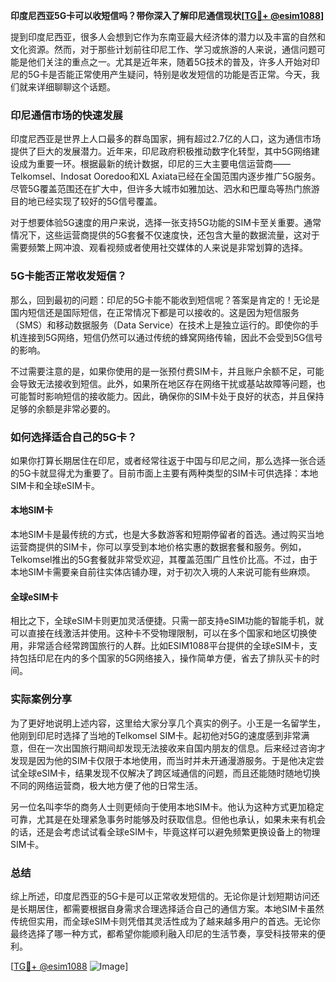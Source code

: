 **印度尼西亚5G卡可以收短信吗？带你深入了解印尼通信现状[[TG💪+ @esim1088](https://t.me/s/esim1088)]**

提到印度尼西亚，很多人会想到它作为东南亚最大经济体的潜力以及丰富的自然和文化资源。然而，对于那些计划前往印尼工作、学习或旅游的人来说，通信问题可能是他们关注的重点之一。尤其是近年来，随着5G技术的普及，许多人开始对印尼的5G卡是否能正常使用产生疑问，特别是收发短信的功能是否正常。今天，我们就来详细聊聊这个话题。

### 印尼通信市场的快速发展

印度尼西亚是世界上人口最多的群岛国家，拥有超过2.7亿的人口，这为通信市场提供了巨大的发展潜力。近年来，印尼政府积极推动数字化转型，其中5G网络建设成为重要一环。根据最新的统计数据，印尼的三大主要电信运营商——Telkomsel、Indosat Ooredoo和XL Axiata已经在全国范围内逐步推广5G服务。尽管5G覆盖范围还在扩大中，但许多大城市如雅加达、泗水和巴厘岛等热门旅游目的地已经实现了较好的5G信号覆盖。

对于想要体验5G速度的用户来说，选择一张支持5G功能的SIM卡至关重要。通常情况下，这些运营商提供的5G套餐不仅速度快，还包含大量的数据流量，这对于需要频繁上网冲浪、观看视频或者使用社交媒体的人来说是非常划算的选择。

### 5G卡能否正常收发短信？

那么，回到最初的问题：印尼的5G卡能不能收到短信呢？答案是肯定的！无论是国内短信还是国际短信，在正常情况下都是可以接收的。这是因为短信服务（SMS）和移动数据服务（Data Service）在技术上是独立运行的。即使你的手机连接到5G网络，短信仍然可以通过传统的蜂窝网络传输，因此不会受到5G信号的影响。

不过需要注意的是，如果你使用的是一张预付费SIM卡，并且账户余额不足，可能会导致无法接收到短信。此外，如果所在地区存在网络干扰或基站故障等问题，也可能暂时影响短信的接收能力。因此，确保你的SIM卡处于良好的状态，并且保持足够的余额是非常必要的。

### 如何选择适合自己的5G卡？

如果你打算长期居住在印尼，或者经常往返于中国与印尼之间，那么选择一张合适的5G卡就显得尤为重要了。目前市面上主要有两种类型的SIM卡可供选择：本地SIM卡和全球eSIM卡。

#### 本地SIM卡

本地SIM卡是最传统的方式，也是大多数游客和短期停留者的首选。通过购买当地运营商提供的SIM卡，你可以享受到本地价格实惠的数据套餐和服务。例如，Telkomsel推出的5G套餐就非常受欢迎，其覆盖范围广且性价比高。不过，由于本地SIM卡需要亲自前往实体店铺办理，对于初次入境的人来说可能有些麻烦。

#### 全球eSIM卡

相比之下，全球eSIM卡则更加灵活便捷。只需一部支持eSIM功能的智能手机，就可以直接在线激活并使用。这种卡不受物理限制，可以在多个国家和地区切换使用，非常适合经常跨国旅行的人群。比如ESIM1088平台提供的全球eSIM卡，支持包括印尼在内的多个国家的5G网络接入，操作简单方便，省去了排队买卡的时间。

### 实际案例分享

为了更好地说明上述内容，这里给大家分享几个真实的例子。小王是一名留学生，他刚到印尼时选择了当地的Telkomsel SIM卡。起初他对5G的速度感到非常满意，但在一次出国旅行期间却发现无法接收来自国内朋友的信息。后来经过咨询才发现是因为他的SIM卡仅限于本地使用，而当时并未开通漫游服务。于是他决定尝试全球eSIM卡，结果发现不仅解决了跨区域通信的问题，而且还能随时随地切换不同的网络运营商，极大地方便了他的日常生活。

另一位名叫李华的商务人士则更倾向于使用本地SIM卡。他认为这种方式更加稳定可靠，尤其是在处理紧急事务时能够及时获取信息。但他也承认，如果未来有机会的话，还是会考虑试试看全球eSIM卡，毕竟这样可以避免频繁更换设备上的物理SIM卡。

### 总结

综上所述，印度尼西亚的5G卡是可以正常收发短信的。无论你是计划短期访问还是长期居住，都需要根据自身需求合理选择适合自己的通信方案。本地SIM卡虽然传统但实用，而全球eSIM卡则凭借其灵活性成为了越来越多用户的首选。无论你最终选择了哪一种方式，都希望你能顺利融入印尼的生活节奏，享受科技带来的便利。

[[TG💪+ @esim1088](https://t.me/s/esim1088) ![Image](https://i.postimg.cc/4NQfJmqS/Snipaste-2025-05-13-00-14-12.png)]